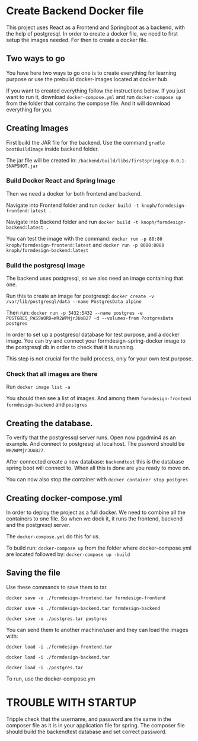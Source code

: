 # Create Backend Docker file
This project uses React as a Frontend and Springboot as a backend, with the help of postgresql. In order to create a docker file, we need to first setup the images needed. For then to create a docker file.

## Two ways to go
You have here two ways to go one is to create everything for learning purpose or use the prebuild docker-images located at docker hub.

If you want to created everything follow the instructions below. If you just want to run it, download ``docker-compose.yml`` and run ``docker-compose up`` from the folder that contains the compose file. And it will download everything for you.

## Creating Images
First build the JAR file for the backend. Use the command ``gradle bootBuildImage`` inside backend folder.

The jar file will be created in: ``/backend/build/libs/firstspringapp-0.0.1-SNAPSHOT.jar``

### Build Docker React and Spring Image
Then we need a docker  for both frontend and backend. 

Navigate into Frontend folder and run ``docker build -t knoph/formdesign-frontend:latest .``

Navigate into Backend folder and run ``docker build -t knoph/formdesign-backend:latest .``

You can test the image with the command: ``docker run -p 80:80 knoph/formdesign-frontend:latest`` and ``docker run -p 8080:8080 knoph/formdesign-backend:latest``

### Build the postgresql image
The backend uses postgresql, so we also need an image containing that one.

Run this to create an image for postgresql: ``docker create -v /var/lib/postgresql/data --name PostgresData alpine``

Then run: ``docker run -p 5432:5432 --name postgres -e POSTGRES_PASSWORD=WR2WPMjrJUoB27 -d --volumes-from PostgresData postgres``

In order to set up a postgresql database for test purpose, and a docker image. You can try and connect your formdesign-spring-docker image to the postgresql db in order to check that it is running.

This step is not crucial for the build process, only for your own test purpose. 

### Check that all images are there 
Run  ``docker image list -a``

You should then see a list of images. And among them ``formdesign-frontend`` ``formdesign-backend`` and ``postgres``

## Creating the database.
To verify that the postgressql server runs. Open now pgadmin4 as an example. And connect to postgresql at localhost. The pssword should be ``WR2WPMjrJUoB27``.

After connected create a new database: ``backendtest`` this is the database spring boot will connect to. When all this is done are you ready to move on.

You can now also stop the container with ``docker container stop postgres``

## Creating docker-compose.yml 
In order to deploy the project as a full docker. We need to combine all the containers to one file. So when we dock it, it runs the frontend, backend and the postgresql server.

The ``docker-compose.yml`` do this for us. 

To build run: ``docker-compose up`` from the folder where docker-compose.yml are located followed by: ``docker-compose up -build``

## Saving the file 

Use these commands to save them to tar.

``docker save -o ./formdesign-frontend.tar formdesign-frontend``

``docker save -o ./formdesign-backend.tar formdesign-backend``

``docker save -o ./postgres.tar postgres``

You can send them to another machine/user and they can load the images with:

``docker load -i ./formdesign-frontend.tar``

``docker load -i ./formdesign-backend.tar``

``docker load -i ./postgres.tar``

To run, use the docker-compose.ym

# TROUBLE WITH STARTUP
Tripple check that the username, and password are the same in the composer file as it is in your application file for spring. The composer file should build the backendtest database and set correct password. 



